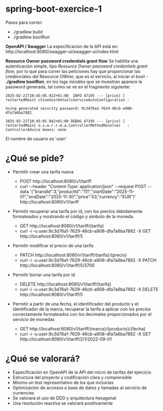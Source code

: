 # spring-boot-exercice-1

Pasos para correr:

  - ./gradlew build
  - ./gradlew bootRun


**OpenAPI / Swagger**
La especificacion de la API está en: http://localhost:8080/swagger-ui/swagger-ui/index.html

**Resource Owner password credentials grant flow**
Se habilita una autenticación simple, tipo _Resource Owner password credentials grant flow_, por lo que para correr las peticiones hay que proporcionar las credenciales del 
Resource OWner, que es el servicio, al iniciar el boot - **./gradlew bootRun**, en los logs iniciales que se muestran 
aparece la password generada, tal como se ve en el fragmento siguiente:

    2025-02-21T10:45:05.922+01:00  INFO 47195 --- [price] [  restartedMain] ctiveUserDetailsServiceAutoConfiguration :
    
    Using generated security password: 9c3d76a1-7629-46cb-a908-dfa7a6ba7882
    
    2025-02-21T10:45:05.942+01:00 DEBUG 47195 --- [price] [  restartedMain] o.s.w.r.r.m.a.ControllerMethodResolver   : ControllerAdvice beans: none

El nombre de usuario es 'user'.

# ¿Qué se pide?
* Permitir crear una tarifa nueva
  - POST http://localhost:8080/v1/tariff
  - curl --header "Content-Type: application/json" --request POST --data '{"brandId":3,"productId":"111","startDate":"2025-11-01","endDate":"2025-11-30","price":53,"currency":"EUR"}' http://localhost:8080/v1/tariff 

* Permitir recuperar una tarifa por id, con los precios debidamente formateados y mostrando el código y símbolo de la moneda.
  - GET http://localhost:8080/v1/tariff/{tarifa}
  - curl -i -u user:9c3d76a1-7629-46cb-a908-dfa7a6ba7882 -X GET http://localhost:8080/v1/tariff/5

* Permitir modificar el precio de una tarifa
  - PATCH http://localhost:8080/v1/tariff/{tarifa}/{precio}
  - curl -i -u user:9c3d76a1-7629-46cb-a908-dfa7a6ba7882 -X PATCH http://localhost:8080/v1/tariff/5/3700

* Permitir borrar una tarifa por id
  - DELETE http://localhost:8080/v1/tariff/{tarifa}
  - curl -i -u user:9c3d76a1-7629-46cb-a908-dfa7a6ba7882 -X DELETE http://localhost:8080/v1/tariff/5
  
* Permitir a partir de una fecha, el identificador del producto y el identificador de la marca, recuperar la tarifa a aplicar con los precios correctamente formateados con los decimales proporcionados por el servicio de monedas
  - GET http://localhost:8080/v1/tariff/{marca}/{producto}/{fecha}
  - curl -i -u user:9c3d76a1-7629-46cb-a908-dfa7a6ba7882 -X GET http://localhost:8080/v1/tariff/2/1/2022-09-01

# ¿Qué se valorará?

* Especificación en OpenAPI de la API del micro de tarifas del ejercicio
* Estructura del proyecto y codificación clara y comprensible
* Mínimo un test representativo de los que incluirías
* Optimización de accesos a base de datos y llamadas al servicio de currencies
* Se valorará el uso de DDD y arquitectura hexagonal
* Una resolución reactiva se valorará positivamente
